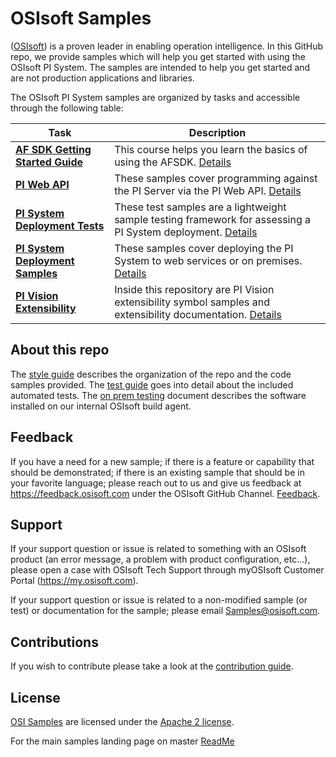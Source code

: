 # OSIsoft Samples

([OSIsoft](https://www.osisoft.com/)) is a proven leader in enabling operation intelligence. In this GitHub repo, we provide samples which will help you get started with using the OSIsoft PI System. The samples are intended to help you get started and are not production applications and libraries.

The OSIsoft PI System samples are organized by tasks and accessible through the following table:

| Task                                                                                                     | Description                                                                                                                                           |
| -------------------------------------------------------------------------------------------------------- | ----------------------------------------------------------------------------------------------------------------------------------------------------- |
| **<a href="https://github.com/osisoft/AF-SDK-Getting-Started-Guide/"> AF SDK Getting Started Guide</a>** | This course helps you learn the basics of using the AFSDK. <a href="https://github.com/osisoft/AF-SDK-Getting-Started-Guide">Details</a>              |
| **<a href="piwebapi_samples/">PI Web API</a>**                                                           | These samples cover programming against the PI Server via the PI Web API. <a href="piwebapi_samples/">Details</a>                                     |
| **<a href="PI-System-Deployment-Tests/">PI System Deployment Tests</a>**                                 | These test samples are a lightweight sample testing framework for assessing a PI System deployment. <a href="PI-System-Deployment-Tests/">Details</a> |
| **<a href="PI-System-Deployment-Samples/">PI System Deployment Samples</a>**                             | These samples cover deploying the PI System to web services or on premises. <a href="PI-System-Deployment-Samples/">Details</a>                       |
| **<a href="PI-Vision-Extensibility/">PI Vision Extensibility</a>**                                       | Inside this repository are PI Vision extensibility symbol samples and extensibility documentation. <a href="PI-Vision-Custom-Symbol/">Details</a>     |


## About this repo

The [style guide](https://github.com/osisoft/OSI-Samples/blob/master/STYLE_GUIDE.md) describes the organization of the repo and the code samples provided. The [test guide](https://github.com/osisoft/OSI-Samples/blob/master/TEST_GUIDE.md) goes into detail about the included automated tests. The [on prem testing](https://github.com/osisoft/OSI-Samples/blob/master/miscellaneous/ON_PREM_TESTING.md) document describes the software installed on our internal OSIsoft build agent.

## Feedback

If you have a need for a new sample; if there is a feature or capability that should be demonstrated; if there is an existing sample that should be in your favorite language; please reach out to us and give us feedback at https://feedback.osisoft.com under the OSIsoft GitHub Channel. [Feedback](https://feedback.osisoft.com/forums/922279-osisoft-github).

## Support

If your support question or issue is related to something with an OSIsoft product (an error message, a problem with product configuration, etc...), please open a case with OSIsoft Tech Support through myOSIsoft Customer Portal (https://my.osisoft.com).

If your support question or issue is related to a non-modified sample (or test) or documentation for the sample; please email Samples@osisoft.com.

## Contributions

If you wish to contribute please take a look at the [contribution guide](https://github.com/osisoft/OSI-Samples/blob/master/CONTRIBUTING.md).

## License

[OSI Samples](https://github.com/osisoft/OSI-Samples) are licensed under the [Apache 2 license](LICENSE).

For the main samples landing page on master [ReadMe](https://github.com/osisoft/OSI-Samples)
